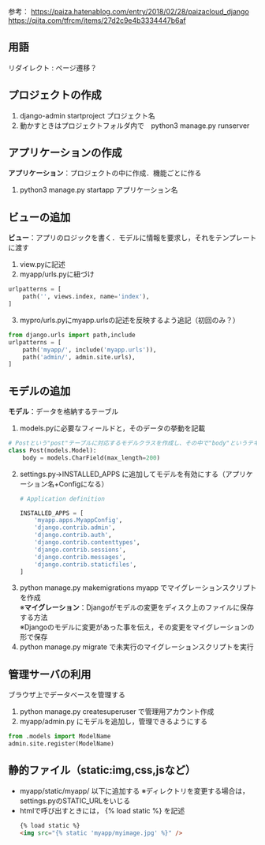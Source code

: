 
参考：
https://paiza.hatenablog.com/entry/2018/02/28/paizacloud_django
https://qiita.com/tfrcm/items/27d2c9e4b3334447b6af

## 用語
リダイレクト : ページ遷移？

## プロジェクトの作成
1. django-admin startproject プロジェクト名
2. 動かすときはプロジェクトフォルダ内で　python3 manage.py runserver

## アプリケーションの作成
**アプリケーション**：プロジェクトの中に作成．機能ごとに作る
1. python3 manage.py startapp アプリケーション名

## ビューの追加
**ビュー**：アプリのロジックを書く．モデルに情報を要求し，それをテンプレートに渡す  
1. view.pyに記述   
2. myapp/urls.pyに紐づけ  
  ```python
  urlpatterns = [
      path('', views.index, name='index'),
  ]
  ```
3. mypro/urls.pyにmyapp.urlsの記述を反映するよう追記（初回のみ？）  
  ```python
  from django.urls import path,include
  urlpatterns = [
      path('myapp/', include('myapp.urls')),
      path('admin/', admin.site.urls),
  ]
  ```

## モデルの追加
**モデル**：データを格納するテーブル  
1. models.pyに必要なフィールドと，そのデータの挙動を記載  
  ```python
  # Postという"post"テーブルに対応するモデルクラスを作成し、その中で"body"というテキストフィールドを作成
  class Post(models.Model):
      body = models.CharField(max_length=200)
  ```
2. settings.py→INSTALLED_APPS に追加してモデルを有効にする（アプリケーション名+Configになる）
    ```python
    # Application definition

    INSTALLED_APPS = [
        'myapp.apps.MyappConfig',
        'django.contrib.admin',
        'django.contrib.auth',
        'django.contrib.contenttypes',
        'django.contrib.sessions',
        'django.contrib.messages',
        'django.contrib.staticfiles',
    ]

    ```
3. python manage.py makemigrations myapp でマイグレーションスクリプトを作成  
    ※**マイグレーション**：Djangoがモデルの変更をディスク上のファイルに保存する方法  
    ※Djangoのモデルに変更があった事を伝え，その変更をマイグレーションの形で保存  
4. python manage.py migrate で未実行のマイグレーションスクリプトを実行  

## 管理サーバの利用
ブラウザ上でデータベースを管理する
1. python manage.py createsuperuser で管理用アカウント作成
2. myapp/admin.py にモデルを追加し，管理できるようにする
  ```python
  from .models import ModelName
  admin.site.register(ModelName)
  ```

## 静的ファイル（static:img,css,jsなど）
- myapp/static/myapp/ 以下に追加する
  ※ディレクトリを変更する場合は，settings.pyのSTATIC_URLをいじる
- htmlで呼び出すときには， {% load static %} を記述
  ```html
  {% load static %}
  <img src="{% static 'myapp/myimage.jpg' %}" />
  ```
